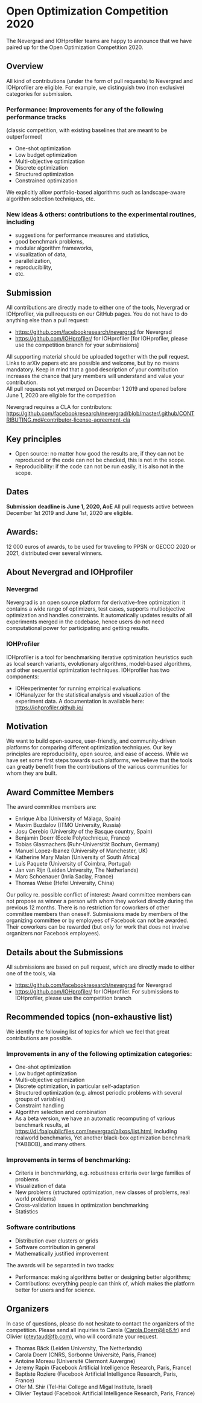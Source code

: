 # Open Optimization Competition 2020

The Nevergrad and IOHprofiler teams are happy to announce that we have 
paired up for the Open Optimization Competition 2020. 



## Overview 
All kind of contributions (under the form of pull requests) to Nevergrad and IOHprofiler are eligible.
For example, we distinguish two (non exclusive) categories for submission.

### Performance: Improvements for any of the following performance tracks
(classic competition, with existing baselines that are meant to be outperformed)
- One-shot optimization
- Low budget optimization
- Multi-objective optimization
- Discrete optimization
- Structured optimization 
- Constrained optimization

We explicitly allow portfolio-based algorithms such as landscape-aware algorithm selection techniques, etc. 

### New ideas & others: contributions to the experimental routines, including 
- suggestions for performance measures and statistics, 
- good benchmark problems, 
- modular algorithm frameworks, 
- visualization of data, 
- parallelization, 
- reproducibility, 
- etc. 

## Submission
All contributions are directly made to either one of the tools, Nevergrad or IOHprofiler, via pull requests on our GitHub pages. You do not have to do anything else than a pull request: 
- https://github.com/facebookresearch/nevergrad for Nevergrad 
- https://github.com/IOHprofiler/ for IOHprofiler [for IOHprofiler, please use the competition branch for your submissions]

All supporting material should be uploaded together with the pull request. Links to arXiv papers etc are possible and welcome, but by no means mandatory. Keep in mind that a good description of your contribution increases the chance that jury members will understand and value your contribution.  
All pull requests not yet merged on December 1 2019 and opened before June 1, 2020 are eligible for the competition

Nevergrad requires a CLA for contributors: https://github.com/facebookresearch/nevergrad/blob/master/.github/CONTRIBUTING.md#contributor-license-agreement-cla

## Key principles
- Open source: no matter how good the results are, if they can not be reproduced or the code can not be checked, this is not in the scope.
- Reproducibility: if the code can not be run easily, it is also not in the scope.

## Dates
**Submission deadline is June 1, 2020, AoE**
All pull requests active between December 1st 2019 and June 1st, 2020 are eligible.

## Awards:
12 000 euros of awards, to be used for traveling to PPSN or GECCO 2020 or 2021, distributed over several winners.

## About Nevergrad and IOHprofiler

### Nevergrad
Nevergrad is an open source platform for derivative-free optimization:  it contains a wide range of optimizers, test cases, supports multiobjective optimization and handles constraints. It automatically updates results of all experiments merged in the codebase, hence users do not need computational power for participating and getting results.

### IOHProfiler
IOHprofiler is a tool for benchmarking iterative optimization heuristics such as local search variants, evolutionary algorithms, model-based algorithms, and other sequential optimization techniques. IOHprofiler has two components: 
- IOHexperimenter for running empirical evaluations
- IOHanalyzer for the statistical analysis and visualization of the experiment data.
A documentation is available here: https://iohprofiler.github.io/  

## Motivation
We want to build open-source, user-friendly, and community-driven platforms for comparing different optimization techniques. Our key principles are reproducibility, open source, and ease of access. While we have set some first steps towards such platforms, we believe that the tools can greatly benefit from the contributions of the various communities for whom they are built.

## Award Committee Members
The award committee members are:
- Enrique Alba (University of Málaga, Spain)
- Maxim Buzdalov (ITMO University, Russia)
- Josu Cerebio (University of the Basque country, Spain)
- Benjamin Doerr (Ecole Polytechnique, France)
- Tobias Glasmachers (Ruhr-Universität Bochum, Germany)
- Manuel Lopez-Ibanez (University of Manchester, UK)
- Katherine Mary Malan  (University of South Africa)
- Luís Paquete (University of Coimbra, Portugal)
- Jan van Rijn (Leiden University, The Netherlands)
- Marc Schoenauer (Inria Saclay, France)
- Thomas Weise (Hefei University, China)

Our policy re. possible conflict of interest: Award committee members can not propose as winner a person with whom they worked directly during the previous 12 months. There is no restriction for coworkers of other committee members than oneself.
Submissions made by members of the organizing committee or by employees of Facebook can not be awarded. Their coworkers can be rewarded (but only for work that does not involve organizers nor Facebook employees).

## Details about the Submissions 
All submissions are based on pull request, which are directly made to either one of the tools, via
- https://github.com/facebookresearch/nevergrad for Nevergrad 
- https://github.com/IOHprofiler/ for IOHprofiler. For submissions to IOHprofiler, please use the competition branch 

## Recommended topics (non-exhaustive list)
We identify the following list of topics for which we feel that great contributions are possible.

### Improvements in any of the following optimization categories:
- One-shot optimization
- Low budget optimization
- Multi-objective optimization
- Discrete optimization, in particular self-adaptation
- Structured optimization (e.g. almost periodic problems with several groups of variables) 
- Constraint handling
- Algorithm selection and combination
- As a beta version, we have an automatic recomputing of various benchmark results, at https://dl.fbaipublicfiles.com/nevergrad/allxps/list.html, including realworld benchmarks, Yet another black-box optimization benchmark (YABBOB), and many others.

### Improvements in terms of benchmarking:
- Criteria in benchmarking, e.g. robustness criteria over large families of problems
- Visualization of data
- New problems (structured optimization, new classes of problems, real world problems)
- Cross-validation issues in optimization benchmarking
- Statistics

### Software contributions
- Distribution over clusters or grids
- Software contribution in general
- Mathematically justified improvement

The awards will be separated in two tracks:
- Performance: making algorithms better or designing better algorithms;
- Contributions: everything people can think of, which makes the platform better for users and for science.

## Organizers
In case of questions, please do not hesitate to contact the organizers of the competition. Please send all inquiries to Carola (Carola.Doerr@lip6.fr) and Olivier (oteytaud@fb.com), who will coordinate your request. 
- Thomas Bäck (Leiden University, The Netherlands)
- Carola Doerr (CNRS, Sorbonne Université, Paris, France)
- Antoine Moreau (Université Clermont Auvergne)
- Jeremy Rapin (Facebook Artificial Intelligence Research, Paris, France)
- Baptiste Roziere (Facebook Artificial Intelligence Research, Paris, France)
- Ofer M. Shir (Tel-Hai College and Migal Institute, Israel)
- Olivier Teytaud (Facebook Artificial Intelligence Research, Paris, France)
